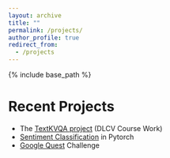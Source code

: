 ```yaml
---
layout: archive
title: ""
permalink: /projects/
author_profile: true
redirect_from:
  - /projects
---
```


{% include base_path %}

Recent Projects
======
* The [TextKVQA project](https://github.com/abhipsabasu/TextKVQA) (DLCV Course Work)
* [Sentiment Classification](https://github.com/abhipsabasu/Pytorch_sentiment_analysis) in Pytorch
* [Google Quest](https://github.com/abhipsabasu/Google-QUEST-Q-A-Labeling) Challenge
